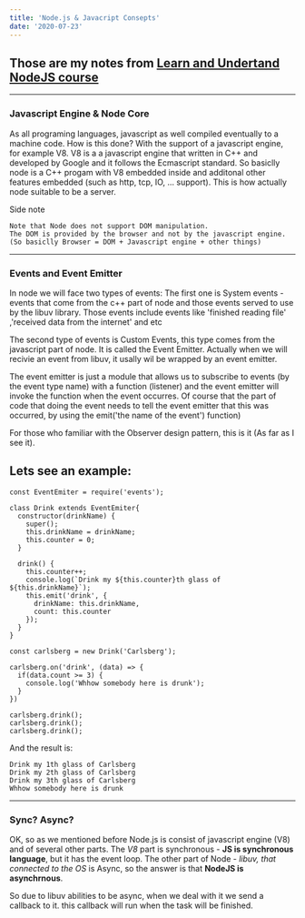 ```yaml
---
title: 'Node.js & Javacript Consepts'
date: '2020-07-23'
---
```


## Those are my notes from [Learn and Undertand NodeJS course](https://www.udemy.com/course/understand-nodejs/)
---

### Javascript Engine & Node Core

As all programing languages, javascript as well compiled eventually to a machine code.
How is this done? With the support of a javascript engine, for example V8.
V8 is a a javascript engine that written in C++ and developed by Google and it follows the Ecmascript standard.
So basiclly node is a C++ progam with V8 embedded inside and additonal other features embedded (such as http, tcp, IO, ... support).
This is how actually node suitable to be a server.

Side note
```
Note that Node does not support DOM manipulation.
The DOM is provided by the browser and not by the javascript engine. (So basiclly Browser = DOM + Javascript engine + other things)
```
---------
### Events and Event Emitter

In node we will face two types of events:
The first one is System events - events that come from the c++ part of node and those events served to use by the libuv library.
Those events include events like 'finished reading file' ,'received data from the internet' and etc

The second type of events is Custom Events, this type comes from the javascript part of node.
It is called the Event Emitter.
Actually when we will recivie an event from libuv, it usally wil be wrapped by an event emitter.
    
The event emitter is just a module that allows us to subscribe to events (by the event type name) with a function (listener) 
and the event emitter will invoke the function when the event occurres. 
Of course that the part of code that doing the event needs to tell the event emitter that this was occurred,
by using the emit('the name of the event') function)

For those who familiar with the Observer design pattern, this is it (As far as I see it).

Lets see an example:
---------
```
const EventEmiter = require('events');

class Drink extends EventEmiter{
  constructor(drinkName) {
    super();
    this.drinkName = drinkName;
    this.counter = 0;
  }

  drink() {
    this.counter++;
    console.log(`Drink my ${this.counter}th glass of ${this.drinkName}`);
    this.emit('drink', {
      drinkName: this.drinkName,
      count: this.counter
    });
  }
}

const carlsberg = new Drink('Carlsberg');

carlsberg.on('drink', (data) => {
  if(data.count >= 3) {
    console.log('Whhow somebody here is drunk');
  }
})

carlsberg.drink();
carlsberg.drink();
carlsberg.drink();

```

And the result is:
```
Drink my 1th glass of Carlsberg
Drink my 2th glass of Carlsberg
Drink my 3th glass of Carlsberg
Whhow somebody here is drunk
```

---------
### Sync? Async?
OK, so as we mentioned before Node.js is consist of javascript engine (V8) and of several other parts. 
The *V8* part is synchronous - **JS is synchronous language**, but it has the event loop.
The other part of Node - *libuv, that connected to the OS* is Async, so the answer is that **NodeJS is asynchrnous**.

So due to libuv abilities to be async, when we deal with it we send a callback to it.
this callback will run when the task will be finished.
